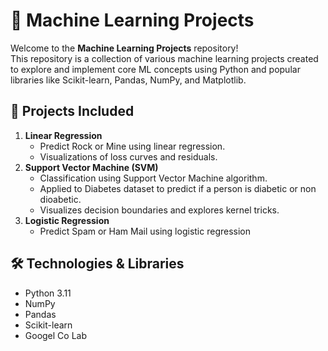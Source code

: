 # 🧠 Machine Learning Projects

Welcome to the **Machine Learning Projects** repository!  
This repository is a collection of various machine learning projects created to explore and implement core ML concepts using Python and popular libraries like Scikit-learn, Pandas, NumPy, and Matplotlib.

## 🚀 Projects Included

1. **Linear Regression**
   - Predict Rock or Mine using linear regression.
   - Visualizations of loss curves and residuals.
2. **Support Vector Machine (SVM)**
   - Classification using Support Vector Machine algorithm.
   - Applied to Diabetes dataset to predict if a person is diabetic or non dioabetic.
   - Visualizes decision boundaries and explores kernel tricks.
2. **Logistic Regression**
   - Predict Spam or Ham Mail using logistic regression
   

## 🛠️ Technologies & Libraries

- Python 3.11
- NumPy
- Pandas
- Scikit-learn
- Googel Co Lab



